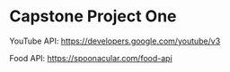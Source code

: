 # Capstone Project One

YouTube API: https://developers.google.com/youtube/v3

Food API: https://spoonacular.com/food-api
